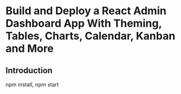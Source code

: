 # Build and Deploy a React Admin Dashboard App With Theming, Tables, Charts, Calendar, Kanban and More

## Introduction

npm install,
npm start

